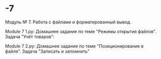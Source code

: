 # -7
 Модуль № 7. Работа с файлами и форматированный вывод.

Module 7 1.py: Домашнее задание по теме "Режимы открытия файлов". Задача "Учёт товаров":

Module 7 2.py: Домашнее задание по теме "Позиционирование в файле". Задача "Записать и запомнить"
